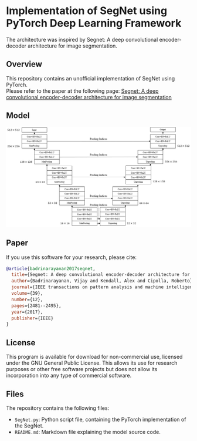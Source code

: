 
# Implementation of SegNet using PyTorch Deep Learning Framework
 
The architecture was inspired by Segnet: A deep convolutional encoder-decoder architecture for image segmentation. 

## Overview
This repository contains an unofficial implementation of SegNet using PyTorch.<br/>
Please refer to the paper at the following page: 
[Segnet: A deep convolutional encoder-decoder architecture for image segmentation](https://ieeexplore.ieee.org/abstract/document/7803544/ "Visit")

## Model
![Local Image](SegNet.png "SegNet")
## Paper
If you use this software for your research, please cite:

```bibtex
@article{badrinarayanan2017segnet,
  title={Segnet: A deep convolutional encoder-decoder architecture for image segmentation},
  author={Badrinarayanan, Vijay and Kendall, Alex and Cipolla, Roberto},
  journal={IEEE transactions on pattern analysis and machine intelligence},
  volume={39},
  number={12},
  pages={2481--2495},
  year={2017},
  publisher={IEEE}
}
```

## License
This program is available for download for non-commercial use, licensed under the GNU General Public License. This allows its use for research purposes or other free software projects but does not allow its incorporation into any type of commercial software.

## Files
The repository contains the following files:

- `SegNet.py`: Python script file, containing the PyTorch implementation of the SegNet.
- `README.md`: Markdown file explaining the model source code.
